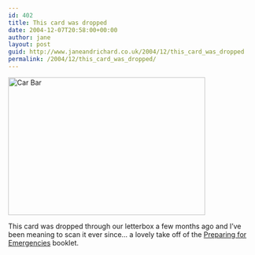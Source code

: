 ```yaml
---
id: 402
title: This card was dropped
date: 2004-12-07T20:58:00+00:00
author: jane
layout: post
guid: http://www.janeandrichard.co.uk/2004/12/this_card_was_dropped
permalink: /2004/12/this_card_was_dropped/
---
```

<img src="http://www.janeandrichard.co.uk/blog/img/2004/carbar.jpg" alt="Car Bar" width="400" height="281" />

This card was dropped through our letterbox a few months ago and I&#8217;ve been meaning to scan it ever since&#8230; a lovely take off of the [Preparing for Emergencies](http://www.preparingforemergencies.gov.uk/) booklet.